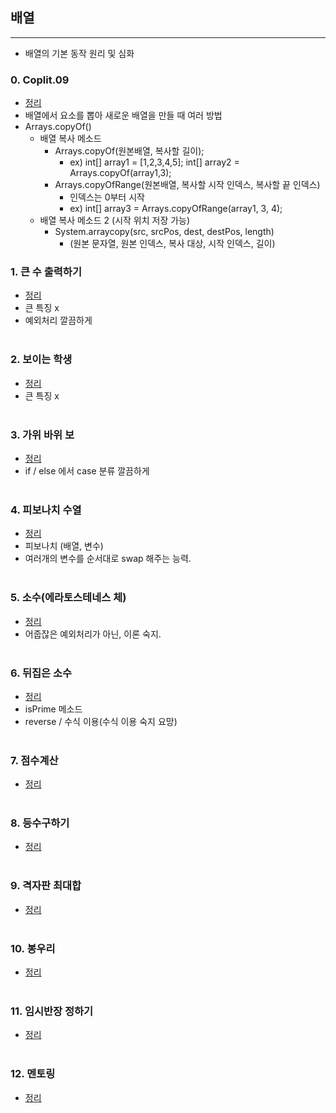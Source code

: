 ## 배열
-----------------------------------------------------
- 배열의 기본 동작 원리 및 심화

### 0. Coplit.09
- [정리](https://github.com/ssu18/TIL/blob/main/Inflearn/Array/Coplit.09.md)
- 배열에서 요소를 뽑아 새로운 배열을 만들 때 여러 방법
- Arrays.copyOf()
  - 배열 복사 메소드
    - Arrays.copyOf(원본배열, 복사할 길이);
      - ex) int[] array1 = [1,2,3,4,5]; int[] array2 = Arrays.copyOf(array1,3);
    - Arrays.copyOfRange(원본배열, 복사할 시작 인덱스, 복사할 끝 인덱스)
      - 인덱스는 0부터 시작
      - ex) int[] array3 = Arrays.copyOfRange(array1, 3, 4);
  - 배열 복사 메소드 2 (시작 위치 저장 가능)
    - System.arraycopy(src, srcPos, dest, destPos, length)
      - (원본 문자열, 원본 인덱스, 복사 대상, 시작 인덱스, 길이)

### 1. 큰 수 출력하기
- [정리](https://github.com/ssu18/TIL/blob/main/Inflearn/Array/P1.md)
- 큰 특징 x
- 예외처리 깔끔하게
<br><br>

### 2. 보이는 학생
- [정리](https://github.com/ssu18/TIL/blob/main/Inflearn/Array/P2.md)
- 큰 특징 x
<br><br>

### 3. 가위 바위 보
- [정리](https://github.com/ssu18/TIL/blob/main/Inflearn/Array/P3.md)
- if / else 에서 case 분류 깔끔하게
<br><br>

### 4. 피보나치 수열
- [정리](https://github.com/ssu18/TIL/blob/main/Inflearn/Array/P4.md)
- 피보나치 (배열, 변수)
- 여러개의 변수를 순서대로 swap 해주는 능력.
<br><br>

### 5. 소수(에라토스테네스 체)
- [정리](https://github.com/ssu18/TIL/blob/main/Inflearn/Array/P5.md)
- 어줍잖은 예외처리가 아닌, 이론 숙지.
<br><br>

### 6. 뒤집은 소수
- [정리](https://github.com/ssu18/TIL/blob/main/Inflearn/Array/P6.md)
- isPrime 메소드
- reverse / 수식 이용(수식 이용 숙지 요망)
<br><br>

### 7. 점수계산
- [정리]()
<br><br>

### 8. 등수구하기
- [정리]()
<br><br>

### 9. 격자판 최대합
- [정리]()
<br><br>

### 10. 봉우리
- [정리]()
<br><br>

### 11. 임시반장 정하기
- [정리]()
<br><br>

### 12. 멘토링
- [정리]()
<br><br>
